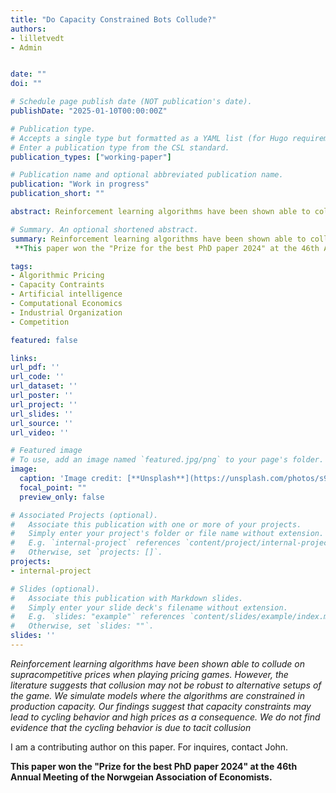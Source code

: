 ```yaml
---
title: "Do Capacity Constrained Bots Collude?"
authors:
- lilletvedt
- Admin


date: ""
doi: ""

# Schedule page publish date (NOT publication's date).
publishDate: "2025-01-10T00:00:00Z"

# Publication type.
# Accepts a single type but formatted as a YAML list (for Hugo requirements).
# Enter a publication type from the CSL standard.
publication_types: ["working-paper"]

# Publication name and optional abbreviated publication name.
publication: "Work in progress"
publication_short: ""

abstract: Reinforcement learning algorithms have been shown able to collude on supracompetitive prices when playing pricing games. However, the literature suggests that collusion may not be robust to alternative setups of the game. We simulate models where the algorithms are constrained in production capacity. Our findings suggest that capacity constraints may lead to cycling behavior and high prices as a consequence. We do not find evidence that the cycling behavior is due to tacit collusion. 

# Summary. An optional shortened abstract.
summary: Reinforcement learning algorithms have been shown able to collude on supracompetitive prices when playing pricing games. However, the literature suggests that collusion may not be robust to alternative setups of the game. We simulate models where the algorithms are constrained in production capacity. Our findings suggest that capacity constraints may lead to cycling behavior and high prices as a consequence. We do not find evidence that the cycling behavior is due to tacit collusion. <br>
 **This paper won the "Prize for the best PhD paper 2024" at the 46th Annual Meeting of the Norwgeian Association of Economists.**

tags:
- Algorithmic Pricing
- Capacity Contraints
- Artificial intelligence
- Computational Economics
- Industrial Organization
- Competition

featured: false

links:
url_pdf: ''
url_code: ''
url_dataset: ''
url_poster: ''
url_project: ''
url_slides: ''
url_source: ''
url_video: ''

# Featured image
# To use, add an image named `featured.jpg/png` to your page's folder. 
image:
  caption: 'Image credit: [**Unsplash**](https://unsplash.com/photos/s9CC2SKySJM)'
  focal_point: ""
  preview_only: false

# Associated Projects (optional).
#   Associate this publication with one or more of your projects.
#   Simply enter your project's folder or file name without extension.
#   E.g. `internal-project` references `content/project/internal-project/index.md`.
#   Otherwise, set `projects: []`.
projects:
- internal-project

# Slides (optional).
#   Associate this publication with Markdown slides.
#   Simply enter your slide deck's filename without extension.
#   E.g. `slides: "example"` references `content/slides/example/index.md`.
#   Otherwise, set `slides: ""`.
slides: ''
---
```


*Reinforcement learning algorithms have been shown able to collude on supracompetitive prices when playing pricing games. However, the literature suggests that collusion may not be robust to alternative setups of the game. We simulate models where the algorithms are constrained in production capacity. Our findings suggest that capacity constraints may lead to cycling behavior and high prices as a consequence. We do not find evidence that the cycling behavior is due to tacit collusion*



I am a contributing author on this paper. For inquires, contact John.



**This paper won the "Prize for the best PhD paper 2024" at the 46th Annual Meeting of the Norwgeian Association of Economists.**
